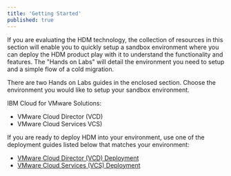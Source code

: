 ```yaml
---
title: 'Getting Started'
published: true
---
```


If you are evaluating the HDM technology, the collection of resources in this section will enable you to quickly setup a sandbox environment where you can deploy the HDM product play with it to understand the functionality and features. The "Hands on Labs" will detail the environment you need to setup and a simple flow of a cold migration.

There are two Hands on Labs guides in the enclosed section. Choose the environment you would like to setup your sandbox environment.

IBM Cloud for VMware Solutions:
* VMware Cloud Director (VCD)
* VMware Cloud Services VCS)

If you are ready to deploy HDM into your environment, use one of the deployment guides listed below that matches your environment:
* [VMware Cloud Director (VCD) Deployment](/hdm%20documentation/vcd#vmware-cloud-director)
* [VMware Cloud Services (VCS) Deployment](/hdm%20documentation/vcs)